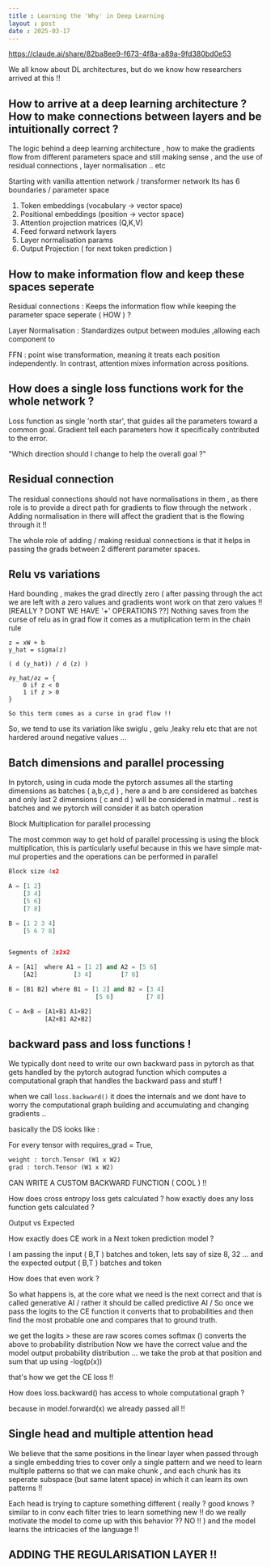 ```yaml
---
title : Learning the 'Why' in Deep Learning 
layout : post
date : 2025-03-17
---
```


https://claude.ai/share/82ba8ee9-f673-4f8a-a89a-9fd380bd0e53 

We all know about DL architectures, but do we know how researchers arrived at this !! 

## How to arrive at a deep learning architecture ? How to make connections between layers and be intuitionally correct ? 

The logic behind a deep learning architecture , how to make the gradients flow from different parameters space and still making sense , and the use of residual connections , layer normalisation .. etc 

Starting with vanilla attention network / transformer network 
Its has 6 boundaries / parameter space

1. Token embeddings (vocabulary → vector space)
2. Positional embeddings (position → vector space)
3. Attention projection matrices (Q,K,V)
4. Feed forward network layers
5. Layer normalisation params
6. Output Projection ( for next token prediction )

## How to make information flow and keep these spaces seperate 

Residual connections : Keeps the information flow while keeping the parameter space seperate ( HOW ) ? 

Layer Normalisation : Standardizes output between modules ,allowing each component to 

FFN : point wise transformation, meaning it treats each position independently. In contrast, attention mixes information across positions. 


## How does a single loss functions work for the whole network ?    

Loss function as single 'north star', that guides all the parameters toward a common goal. Gradient tell each parameters how it specifically contributed to the error. 


"Which direction should I change to help the overall goal ?"


## Residual connection 

The residual connections should not have normalisations in them , as there role is to provide a direct path for gradients to flow through the network . 
Adding normalisation in there will affect the gradient that is the flowing through it !!

The whole role of adding / making residual connections is that it helps in passing the grads between 2 different parameter spaces. 


## Relu vs variations 
Hard bounding , makes the grad directly zero ( after passing through the act we are left with a zero values and gradients wont work on that zero values !! [REALLY ? DONT WE HAVE '+' OPERATIONS ??] Nothing saves from the curse of relu as in grad flow it comes as a mutiplication term in the chain rule 

```
z = xW + b
y_hat = sigma(z)
      
( d (y_hat)) / d (z) )

∂y_hat/∂z = {
    0 if z < 0
    1 if z > 0
}

So this term comes as a curse in grad flow !!
```

So, we tend to use its variation like swiglu , gelu ,leaky relu etc 
that are not hardered around negative values ... 

## Batch dimensions and parallel processing 

In pytorch, using in cuda mode
the pytorch assumes all the starting dimensions as batches ( a,b,c,d ) , here a and b are considered as batches and only last 2 dimensions ( c and d ) will be considered in matmul .. rest is batches and we pytorch will consider it as batch operation 


Block Multiplication for parallel processing 

The most common way to get hold of parallel processing is using the block multiplication, this is particularly useful because in this we have simple mat-mul properties and the operations can be performed in parallel


```python
Block size 4x2

A = [1 2]
    [3 4]
    [5 6]
    [7 8]

B = [1 2 3 4]
    [5 6 7 8]


Segments of 2x2x2

A = [A1]  where A1 = [1 2] and A2 = [5 6]
    [A2]          [3 4]        [7 8]

B = [B1 B2] where B1 = [1 2] and B2 = [3 4]
                        [5 6]         [7 8]

C = A×B = [A1×B1 A1×B2]
          [A2×B1 A2×B2]

```


## backward pass and loss functions !

We typically dont need to write our own backward pass in pytorch as that gets handled by the pytorch autograd function which computes a computational graph that handles the backward pass and stuff !

when we call `loss.backward()` it does the internals and we dont have to worry the computational graph building and accumulating and changing gradients .. 

basically the DS looks like :

For every tensor with requires_grad = True, 

```python 
weight : torch.Tensor (W1 x W2)
grad : torch.Tensor (W1 x W2)
```

CAN WRITE A CUSTOM BACKWARD FUNCTION ( COOL ) !! 


How does cross entropy loss gets calculated ? how exactly does any loss function gets calculated ? 

Output vs Expected 

How exactly does CE work in a Next token prediction model ?  

I am passing the input ( B,T ) batches and token, lets say of size 8, 32 ... 
and the expected output ( B,T ) batches and token

How does that even work ? 

So what happens is, at the core what we need is the next correct and that is called generative AI / rather it should be called predictive AI / 
So once we pass the logits to the CE function it converts that to probabilities and then find the most probable one and compares that to ground truth. 

we get the logits > these are raw scores
comes softmax () converts the above to probability distribution 
Now we have the correct value and the model output probability distribution ... 
we take the prob at that position and sum that up using -log(p(x))

that's how we get the CE loss !! 

How does loss.backward() has access to whole computational graph ?

because in model.forward(x) we already passed all !!
 
## Single head and multiple attention head 

We believe that the same positions in the linear layer when passed through a single embedding tries to cover only a single pattern and we need to learn multiple patterns so that we can make chunk , and each chunk has its seperate subspace (but same latent space) in which it can learn its own patterns !! 


Each head is trying to capture something different ( really ? good knows ? similar to in conv each filter tries to learn something new !! do we really motivate the model to come up with this behavior ?? NO !! ) and the model learns the intricacies of the language !!


## ADDING THE REGULARISATION LAYER !!












































